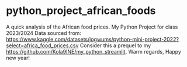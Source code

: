 # python_project_african_foods
A quick analysis of the African food prices.
My Python Project for class 2023/2024
Data sourced from: https://www.kaggle.com/datasets/jogwums/python-mini-project-2022?select=africa_food_prices.csv
Consider this a prequel to my https://github.com/Kola9INE/my_python_streamlit.
Warm regards,
Happy new year!
